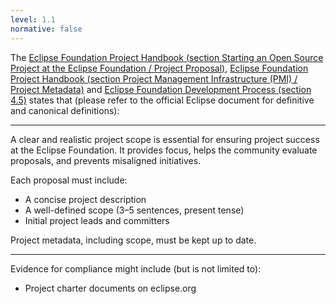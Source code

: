 ```yaml
---
level: 1.1
normative: false
---
```


The [Eclipse Foundation Project Handbook (section Starting an Open Source Project at the Eclipse Foundation / Project Proposal)](https://www.eclipse.org/projects/handbook/#starting-proposal), [Eclipse Foundation Project Handbook (section Project Management Infrastructure (PMI) / Project Metadata)](https://www.eclipse.org/projects/handbook/#pmi-metadata) and [Eclipse Foundation Development Process (section 4.5)](https://www.eclipse.org/projects/dev_process/development_process_2018/#4_5_Scope) states that (please refer to the official Eclipse document for definitive and canonical definitions):

---

A clear and realistic project scope is essential for ensuring project success at the Eclipse Foundation. It provides focus, helps the community evaluate proposals, and prevents misaligned initiatives.

Each proposal must include:

* A concise project description
* A well-defined scope (3–5 sentences, present tense)
* Initial project leads and committers

Project metadata, including scope, must be kept up to date.

---

Evidence for compliance might include (but is not limited to):

* Project charter documents on eclipse.org

